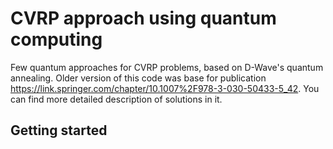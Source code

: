 # CVRP approach using quantum computing

Few quantum approaches for CVRP problems, based on D-Wave's quantum annealing. Older version of this code was base for publication https://link.springer.com/chapter/10.1007%2F978-3-030-50433-5_42. You can find more detailed description of solutions in it.

## Getting started

